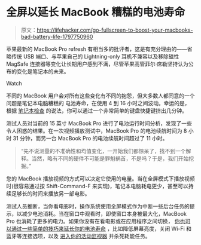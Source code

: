# 全屏以延长 MacBook 糟糕的电池寿命

> 原文：<https://lifehacker.com/go-fullscreen-to-boost-your-macbooks-bad-battery-life-1797750960>

苹果最新的 MacBook Pro refresh 有相当多的批评者，这是有充分理由的——省略传统 USB 端口、与苹果自己的 Lightning-only 耳机不兼容以及移除磁性 MagSafe 连接器等变化让长期用户感到不满，尽管苹果高管菲尔·席勒坚持认为公布的变化是笔记本的未来。

Watch

不同的 MacBook 用户会对所有这些变化有不同的抱怨，但大多数人都同意的一个问题是笔记本电脑糟糕的 电池寿命，在使用 4 到 16 小时之间波动。幸运的是，根据 [笔记本检查](https://www.notebookcheck.net/Apple-MacBook-Pro-lasts-135-minutes-longer-on-battery-in-full-screen-mode.239966.0.html) 的说法，你可以通过一个非常简单的键盘快捷键挤出几分钟。

测试人员对当前的 15 英寸 MacBook Pro 进行了电池运行时间分析，发现了一些令人困惑的结果。在一次视频播放测试中，MacBook Pro 的电池续航时间为 8 小时 31 分钟，而另一台 MacBook Pro 的电池续航时间超过了 11 小时。

> “先不说测量的不准确性和均值变化，一开始我们都惊呆了，找不到一个解释。当然，略有不同的硬件不可能是罪魁祸首，不是吗？于是，我们开始挖掘。”

您的 MacBook 播放视频的方式可以决定它使用的电量。当在全屏模式下播放视频时(很容易通过按 Shift-Command-F 来实现)，笔记本电脑耗电更少，甚至可以持续足够长的时间来播放另一部电影。

测试人员推断，当你看电影时，操作系统使用全屏模式作为中断一些后台任务的提示，以减少电池消耗。当在窗口中观看时，即使窗口本身被最大化，MacBook Pro 也消耗了更多的电力。如果你没有在看电影或在应用程序之间切换， [你也可以通过一些简单的技巧来延长你的电池寿命](http://lifehacker.com/top-10-ways-to-extend-your-laptops-battery-life-1791500458#_ga=2.163651903.1807440215.1502457642-1153831064.1487619421) ，比如降低屏幕亮度，关闭 Wi-Fi 和蓝牙等连接选项，以及 [进入你的活动监视器](http://lifehacker.com/the-best-system-monitor-for-mac-os-x-30804798) 并杀死耗能任务。